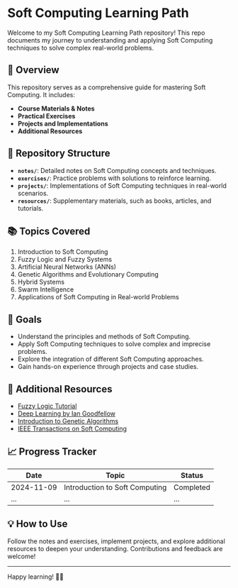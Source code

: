 # Soft Computing Learning Path

Welcome to my Soft Computing Learning Path repository! This repo documents my journey to understanding and applying Soft Computing techniques to solve complex real-world problems.

## 🚀 Overview
This repository serves as a comprehensive guide for mastering Soft Computing. It includes:
- **Course Materials & Notes**
- **Practical Exercises**
- **Projects and Implementations**
- **Additional Resources**

## 📂 Repository Structure
- **`notes/`**: Detailed notes on Soft Computing concepts and techniques.
- **`exercises/`**: Practice problems with solutions to reinforce learning.
- **`projects/`**: Implementations of Soft Computing techniques in real-world scenarios.
- **`resources/`**: Supplementary materials, such as books, articles, and tutorials.

## 📚 Topics Covered
1. Introduction to Soft Computing
2. Fuzzy Logic and Fuzzy Systems
3. Artificial Neural Networks (ANNs)
4. Genetic Algorithms and Evolutionary Computing
5. Hybrid Systems
6. Swarm Intelligence
7. Applications of Soft Computing in Real-world Problems

## 🎯 Goals
- Understand the principles and methods of Soft Computing.
- Apply Soft Computing techniques to solve complex and imprecise problems.
- Explore the integration of different Soft Computing approaches.
- Gain hands-on experience through projects and case studies.

## 🔗 Additional Resources
- [Fuzzy Logic Tutorial](https://www.tutorialspoint.com/fuzzy_logic/index.htm)
- [Deep Learning by Ian Goodfellow](https://www.deeplearningbook.org/)
- [Introduction to Genetic Algorithms](https://mitpress.mit.edu/9780262033848/)
- [IEEE Transactions on Soft Computing](https://ieeexplore.ieee.org/)

## 📈 Progress Tracker
| Date       | Topic                        | Status    |
|------------|------------------------------|-----------|
| 2024-11-09 | Introduction to Soft Computing | Completed |
| ...        | ...                          | ...       |

## 💡 How to Use
Follow the notes and exercises, implement projects, and explore additional resources to deepen your understanding. Contributions and feedback are welcome!

---

Happy learning! 🤖🧠
